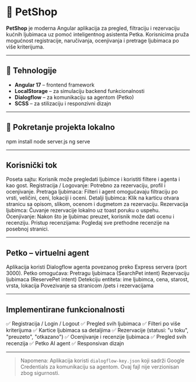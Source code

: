 # 🐾 PetShop

**PetShop** je moderna Angular aplikacija za pregled, filtraciju i rezervaciju kućnih ljubimaca uz pomoć inteligentnog asistenta Petka. Korisnicima pruža mogućnost registracije, naručivanja, ocenjivanja i pretrage ljubimaca po više kriterijuma.

---

## 🔧 Tehnologije

- **Angular 17** – frontend framework
- **LocalStorage** – za simulaciju backend funkcionalnosti
- **Dialogflow** – za komunikaciju sa agentom (Petko)
- **SCSS** – za stilizaciju i responzivni dizajn

---

## 🔧 Pokretanje projekta lokalno

npm install
node server.js
ng serve

---

## Korisnički tok

Poseta sajtu: Korisnik može pregledati ljubimce i koristiti filtere i agenta i kao gost.
Registracija / Logovanje: Potrebno za rezervaciju, profil i ocenjivanje.
Pretraga ljubimaca: Filteri i agent omogućavaju filtraciju po vrsti, veličini, ceni, lokaciji i oceni.
Detalji ljubimca: Klik na karticu otvara stranicu sa opisom, slikom, ocenom i dugmetom za rezervaciju.
Rezervacija ljubimca: Čuvanje rezervacije lokalno uz toast poruku o uspehu.
Ocenjivanje: Nakon što je ljubimac preuzet, korisnik može dati ocenu i recenziju.
Pristup recenzijama: Pogledaj sve prethodne recenzije na posebnoj stranici.

---

## Petko – virtuelni agent

Aplikacija koristi Dialogflow agenta povezanog preko Express servera (port 3000). Petko omogućava:
Pretragu ljubimaca (SearchPet intent)
Rezervaciju ljubimaca (ReservePet intent)
Detekciju entiteta: ime ljubimca, cena, starost, vrsta, lokacija
Povezivanje sa stranicom /pets i rezervacijama

---

## Implementirane funkcionalnosti
✅ Registracija / Login / Logout
✅ Pregled svih ljubimaca
✅ Filteri po više kriterijuma
✅ Kartice ljubimaca sa detaljima
✅ Rezervacije (statusi: "u toku", "preuzeto", "otkazano")
✅ Ocenjivanje i recenzije ljubimaca
✅ Pregled svih recenzija
✅ Petko AI agent
✅ Responsivan dizajn

---

> Napomena: Aplikacija koristi `dialogflow-key.json` koji sadrži Google Credentials za komunikaciju sa agentom. Ovaj fajl nije verzionisan zbog sigurnosti.